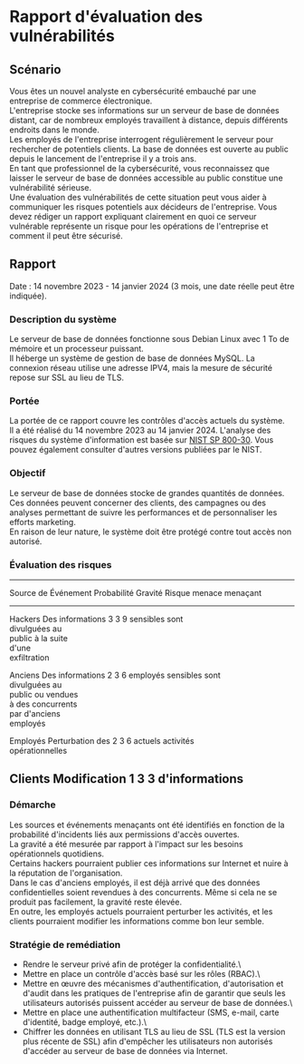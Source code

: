 # Rapport d'évaluation des vulnérabilités

## Scénario

Vous êtes un nouvel analyste en cybersécurité embauché par une
entreprise de commerce électronique.\
L'entreprise stocke ses informations sur un serveur de base de données
distant, car de nombreux employés travaillent à distance, depuis
différents endroits dans le monde.\
Les employés de l'entreprise interrogent régulièrement le serveur pour
rechercher de potentiels clients. La base de données est ouverte au
public depuis le lancement de l'entreprise il y a trois ans.\
En tant que professionnel de la cybersécurité, vous reconnaissez que
laisser le serveur de base de données accessible au public constitue une
vulnérabilité sérieuse.\
Une évaluation des vulnérabilités de cette situation peut vous aider à
communiquer les risques potentiels aux décideurs de l'entreprise. Vous
devez rédiger un rapport expliquant clairement en quoi ce serveur
vulnérable représente un risque pour les opérations de l'entreprise et
comment il peut être sécurisé.

## Rapport

Date : 14 novembre 2023 - 14 janvier 2024 (3 mois, une date réelle peut
être indiquée).

### Description du système

Le serveur de base de données fonctionne sous Debian Linux avec 1 To de
mémoire et un processeur puissant.\
Il héberge un système de gestion de base de données MySQL. La connexion
réseau utilise une adresse IPV4, mais la mesure de sécurité repose sur
SSL au lieu de TLS.

### Portée

La portée de ce rapport couvre les contrôles d'accès actuels du
système.\
Il a été réalisé du 14 novembre 2023 au 14 janvier 2024. L'analyse des
risques du système d'information est basée sur [NIST SP
800-30](https://csrc.nist.gov/pubs/sp/800/30/r1/final). Vous pouvez
également consulter d'autres versions publiées par le NIST.

### Objectif

Le serveur de base de données stocke de grandes quantités de données.\
Ces données peuvent concerner des clients, des campagnes ou des analyses
permettant de suivre les performances et de personnaliser les efforts
marketing.\
En raison de leur nature, le système doit être protégé contre tout accès
non autorisé.

### Évaluation des risques

  -------------------------------------------------------------------------------
  Source de  Événement           Probabilité        Gravité           Risque
  menace     menaçant                                            
  ---------- ----------------- ---------------- ---------------- ----------------
  Hackers    Des informations         3                3                9
             sensibles sont                                      
             divulguées au                                       
             public à la suite                                   
             d'une                                               
             exfiltration                                        

  Anciens    Des informations         2                3                6
  employés   sensibles sont                                      
             divulguées au                                       
             public ou vendues                                   
             à des concurrents                                   
             par d'anciens                                       
             employés                                            

  Employés   Perturbation des         2                3                6
  actuels    activités                                           
             opérationnelles                                     

  Clients    Modification             1                3                3
             d'informations                                      
  -------------------------------------------------------------------------------

### Démarche

Les sources et événements menaçants ont été identifiés en fonction de la
probabilité d'incidents liés aux permissions d'accès ouvertes.\
La gravité a été mesurée par rapport à l'impact sur les besoins
opérationnels quotidiens.\
Certains hackers pourraient publier ces informations sur Internet et
nuire à la réputation de l'organisation.\
Dans le cas d'anciens employés, il est déjà arrivé que des données
confidentielles soient revendues à des concurrents. Même si cela ne se
produit pas facilement, la gravité reste élevée.\
En outre, les employés actuels pourraient perturber les activités, et
les clients pourraient modifier les informations comme bon leur semble.

### Stratégie de remédiation

-   Rendre le serveur privé afin de protéger la confidentialité.\
-   Mettre en place un contrôle d'accès basé sur les rôles (RBAC).\
-   Mettre en œuvre des mécanismes d'authentification, d'autorisation et
    d'audit dans les pratiques de l'entreprise afin de garantir que
    seuls les utilisateurs autorisés puissent accéder au serveur de base
    de données.\
-   Mettre en place une authentification multifacteur (SMS, e-mail,
    carte d'identité, badge employé, etc.).\
-   Chiffrer les données en utilisant TLS au lieu de SSL (TLS est la
    version plus récente de SSL) afin d'empêcher les utilisateurs non
    autorisés d'accéder au serveur de base de données via Internet.
